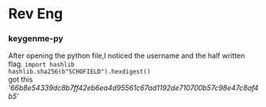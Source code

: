 # Rev Eng

### keygenme-py

After opening the python file,I noticed the username and the half written flag.
`import hashlib`
\
`hashlib.sha256(b"SCHOFIELD").hexdigest()`
\
got this
*'66b8e54339dc8b7ff42eb6ea4d95561c67ad1192de710700b57c98e47c8af4b5'*


